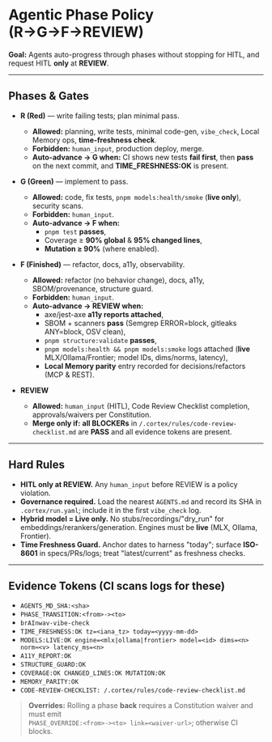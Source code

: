 # Agentic Phase Policy (R→G→F→REVIEW)

**Goal:** Agents auto-progress through phases without stopping for HITL, and request HITL **only** at **REVIEW**.

---

## Phases & Gates

- **R (Red)** — write failing tests; plan minimal pass.
  - **Allowed:** planning, write tests, minimal code-gen, `vibe_check`, Local Memory ops, **time-freshness check**.
  - **Forbidden:** `human_input`, production deploy, merge.
  - **Auto-advance → G when:** CI shows new tests **fail first**, then **pass** on the next commit, and **TIME_FRESHNESS:OK** is present.

- **G (Green)** — implement to pass.
  - **Allowed:** code, fix tests, `pnpm models:health/smoke` (**live only**), security scans.
  - **Forbidden:** `human_input`.
  - **Auto-advance → F when:**  
    - `pnpm test` **passes**,  
    - Coverage ≥ **90% global** & **95% changed lines**,  
    - **Mutation ≥ 90%** (where enabled).

- **F (Finished)** — refactor, docs, a11y, observability.
  - **Allowed:** refactor (no behavior change), docs, a11y, SBOM/provenance, structure guard.
  - **Forbidden:** `human_input`.
  - **Auto-advance → REVIEW when:**  
    - axe/jest-axe **a11y reports attached**,  
    - SBOM + scanners **pass** (Semgrep ERROR=block, gitleaks ANY=block, OSV clean),  
    - `pnpm structure:validate` **passes**,  
    - `pnpm models:health && pnpm models:smoke` logs attached (**live** MLX/Ollama/Frontier; model IDs, dims/norms, latency),  
    - **Local Memory parity** entry recorded for decisions/refactors (MCP & REST).

- **REVIEW**
  - **Allowed:** `human_input` (HITL), Code Review Checklist completion, approvals/waivers per Constitution.
  - **Merge only if:** **all BLOCKERs** in `/.cortex/rules/code-review-checklist.md` are **PASS** and all evidence tokens are present.

---

## Hard Rules

- **HITL only at REVIEW.** Any `human_input` before REVIEW is a policy violation.
- **Governance required.** Load the nearest `AGENTS.md` and record its SHA in `.cortex/run.yaml`; include it in the first `vibe_check` log.
- **Hybrid model = Live only.** No stubs/recordings/"dry_run" for embeddings/rerankers/generation. Engines must be **live** (MLX, Ollama, Frontier).
- **Time Freshness Guard.** Anchor dates to harness "today"; surface **ISO-8601** in specs/PRs/logs; treat "latest/current" as freshness checks.

---

## Evidence Tokens (CI scans logs for these)

- `AGENTS_MD_SHA:<sha>`
- `PHASE_TRANSITION:<from>-><to>`
- `brAInwav-vibe-check`
- `TIME_FRESHNESS:OK tz=<iana_tz> today=<yyyy-mm-dd>`
- `MODELS:LIVE:OK engine=<mlx|ollama|frontier> model=<id> dims=<n> norm≈<v> latency_ms=<n>`
- `A11Y_REPORT:OK`
- `STRUCTURE_GUARD:OK`
- `COVERAGE:OK CHANGED_LINES:OK MUTATION:OK`
- `MEMORY_PARITY:OK`
- `CODE-REVIEW-CHECKLIST: /.cortex/rules/code-review-checklist.md`

> **Overrides:** Rolling a phase **back** requires a Constitution waiver and must emit  
> `PHASE_OVERRIDE:<from>-><to> link=<waiver-url>`; otherwise CI blocks.